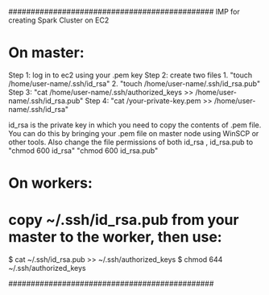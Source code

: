 ##############################################
IMP for creating Spark Cluster on EC2
# On master: 
Step 1: log in to ec2 using your .pem key
Step 2: create two files 1. "touch /home/user-name/.ssh/id_rsa" 2. "touch /home/user-name/.ssh/id_rsa.pub"
Step 3: "cat /home/user-name/.ssh/authorized_keys >> /home/user-name/.ssh/id_rsa.pub"
Step 4: "cat /your-private-key.pem >> /home/user-name/.ssh/id_rsa" 

id_rsa is the private key in which you need to copy the contents of .pem file. You can do this by bringing your .pem file on master node using WinSCP or other tools.
Also change the file permissions of both id_rsa , id_rsa.pub to "chmod 600 id_rsa" "chmod 600 id_rsa.pub"

# On workers:
# copy ~/.ssh/id_rsa.pub from your master to the worker, then use:
$ cat ~/.ssh/id_rsa.pub >> ~/.ssh/authorized_keys
$ chmod 644 ~/.ssh/authorized_keys



##############################################